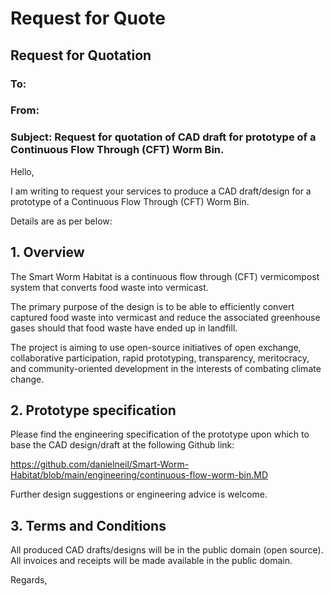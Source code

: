 
# Request for Quote

## Request for Quotation

### To:	     
### From:    
	
### Subject: Request for quotation of CAD draft for prototype of a Continuous Flow Through (CFT) Worm Bin.

Hello, 
	
I am writing to request your services to produce a CAD draft/design for a prototype of a Continuous Flow Through (CFT) Worm Bin.

Details are as per below:

## 1. Overview

The Smart Worm Habitat is a continuous flow through (CFT) vermicompost system that converts food waste into vermicast.

The primary purpose of the design is to be able to efficiently convert captured food waste into vermicast and reduce the associated greenhouse gases should that food waste have ended up in landfill.

The project is aiming to use open-source initiatives of open exchange, collaborative participation, rapid prototyping, transparency, meritocracy, and community-oriented development in the interests of combating  climate change. 

## 2.	Prototype specification

Please find the engineering specification of the prototype upon which to base the CAD design/draft at the following Github link: 
	
https://github.com/danielneil/Smart-Worm-Habitat/blob/main/engineering/continuous-flow-worm-bin.MD
	
Further design suggestions or engineering advice is welcome.
	
## 3.	Terms and Conditions
	
All produced CAD drafts/designs will be in the public domain (open source).
All invoices and receipts will be made available in the public domain.

Regards,
<probably-daniel>
